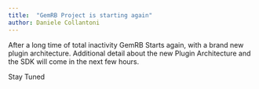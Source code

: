 ```yaml
---
title:  "GemRB Project is starting again"
author: Daniele Collantoni
---
```


After a long time of total inactivity GemRB Starts again, with a brand new plugin architecture.
Additional detail about the new Plugin Architecture and the SDK will come in the next few hours.

Stay Tuned
